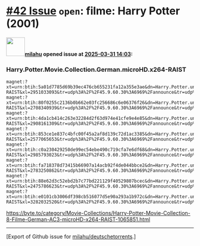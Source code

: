 # [\#42 Issue](https://github.com/milahu/deutschetorrents/issues/42) `open`: filme: Harry Potter (2001)

#### <img src="https://avatars.githubusercontent.com/u/12958815?v=4" width="50">[milahu](https://github.com/milahu) opened issue at [2025-03-31 14:03](https://github.com/milahu/deutschetorrents/issues/42):

### Harry.Potter.Movie.Collection.German.microHD.x264-RAIST

    magnet:?xt=urn:btih:5a01d7785d69b39ec476cb655231fa12a355e3ae&dn=Harry.Potter.und.der.Feuerkelch.2005.German.800p.microHD.x264-RAIST&xl=2951033093&tr=udp%3A%2F%2F45.9.60.30%3A6969%2Fannounce&tr=udp%3A%2F%2F185.216.179.62%3A25%2Fannounce&tr=udp%3A%2F%2F93.158.213.92%3A1337%2Fannounce&tr=udp%3A%2F%2F107.189.2.131%3A1337%2Fannounce
    magnet:?xt=urn:btih:80f0255c2136b0b662e03fc256686c6e06376f26&dn=Harry.Potter.und.der.Gefangene.von.Askaban.2004.German.800p.microHD.x264-RAIST&xl=2708340939&tr=udp%3A%2F%2F45.9.60.30%3A6969%2Fannounce&tr=udp%3A%2F%2F185.216.179.62%3A25%2Fannounce&tr=udp%3A%2F%2F93.158.213.92%3A1337%2Fannounce&tr=udp%3A%2F%2F107.189.2.131%3A1337%2Fannounce
    magnet:?xt=urn:btih:4da1cb414c263e32284d2f63d974e41cfe9e4e85&dn=Harry.Potter.und.der.Halbblutprinz.2009.German.800p.microHD.x264-RAIST&xl=2908161309&tr=udp%3A%2F%2F45.9.60.30%3A6969%2Fannounce&tr=udp%3A%2F%2F185.216.179.62%3A25%2Fannounce&tr=udp%3A%2F%2F93.158.213.92%3A1337%2Fannounce&tr=udp%3A%2F%2F107.189.2.131%3A1337%2Fannounce
    magnet:?xt=urn:btih:853ce1e837c4bfc00f45a2af8d139c72d1ac3385&dn=Harry.Potter.und.der.Orden.des.Phoenix.2007.German.800p.microHD.x264-RAIST&xl=2577065653&tr=udp%3A%2F%2F45.9.60.30%3A6969%2Fannounce&tr=udp%3A%2F%2F185.216.179.62%3A25%2Fannounce&tr=udp%3A%2F%2F93.158.213.92%3A1337%2Fannounce&tr=udp%3A%2F%2F107.189.2.131%3A1337%2Fannounce
    magnet:?xt=urn:btih:c0a230429250de99ec54ebe490c719cfa7e6df68&dn=Harry.Potter.und.der.Stein.der.Weisen.2001.German.800p.microHD.x264-RAIST&xl=2985793023&tr=udp%3A%2F%2F45.9.60.30%3A6969%2Fannounce&tr=udp%3A%2F%2F185.216.179.62%3A25%2Fannounce&tr=udp%3A%2F%2F93.158.213.92%3A1337%2Fannounce&tr=udp%3A%2F%2F107.189.2.131%3A1337%2Fannounce
    magnet:?xt=urn:btih:fa718378d73415b66907a14acb92f4de044bbce2&dn=Harry.Potter.und.die.Heiligtuemer.des.Todes.-.Teil.1.2010.German.800p.microHD.x264-RAIST&xl=2783250862&tr=udp%3A%2F%2F45.9.60.30%3A6969%2Fannounce&tr=udp%3A%2F%2F185.216.179.62%3A25%2Fannounce&tr=udp%3A%2F%2F93.158.213.92%3A1337%2Fannounce&tr=udp%3A%2F%2F107.189.2.131%3A1337%2Fannounce
    magnet:?xt=urn:btih:88e62d3c52ebd2b7c77bd221129f40529807bcec&dn=Harry.Potter.und.die.Heiligtuemer.des.Todes.-.Teil.2.2011.German.800p.microHD.x264-RAIST&xl=2475786623&tr=udp%3A%2F%2F45.9.60.30%3A6969%2Fannounce&tr=udp%3A%2F%2F185.216.179.62%3A25%2Fannounce&tr=udp%3A%2F%2F93.158.213.92%3A1337%2Fannounce&tr=udp%3A%2F%2F107.189.2.131%3A1337%2Fannounce
    magnet:?xt=urn:btih:e0101cb3006df398cb516077d5e90a293a1b972c&dn=Harry.Potter.und.die.Kammer.des.Schreckens.2002.German.800p.microHD.x264-RAIST&xl=3282032520&tr=udp%3A%2F%2F45.9.60.30%3A6969%2Fannounce&tr=udp%3A%2F%2F185.216.179.62%3A25%2Fannounce&tr=udp%3A%2F%2F93.158.213.92%3A1337%2Fannounce&tr=udp%3A%2F%2F107.189.2.131%3A1337%2Fannounce

<https://byte.to/category/Movie-Collections/Harry-Potter-Movie-Collection-8-Filme-German-AC3-microHD-x264-RAIST-1065851.html>

------------------------------------------------------------------------

\[Export of Github issue for
[milahu/deutschetorrents](https://github.com/milahu/deutschetorrents).\]
